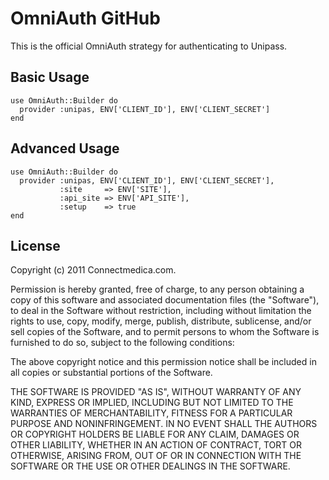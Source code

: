 # OmniAuth GitHub

This is the official OmniAuth strategy for authenticating to Unipass. 

## Basic Usage

    use OmniAuth::Builder do
      provider :unipas, ENV['CLIENT_ID'], ENV['CLIENT_SECRET']
    end

## Advanced Usage

    use OmniAuth::Builder do
      provider :unipas, ENV['CLIENT_ID'], ENV['CLIENT_SECRET'],
               :site     => ENV['SITE'],
               :api_site => ENV['API_SITE'],
               :setup    => true
    end

## License

Copyright (c) 2011 Connectmedica.com.

Permission is hereby granted, free of charge, to any person obtaining a copy of this software and associated documentation files (the "Software"), to deal in the Software without restriction, including without limitation the rights to use, copy, modify, merge, publish, distribute, sublicense, and/or sell copies of the Software, and to permit persons to whom the Software is furnished to do so, subject to the following conditions:

The above copyright notice and this permission notice shall be included in all copies or substantial portions of the Software.

THE SOFTWARE IS PROVIDED "AS IS", WITHOUT WARRANTY OF ANY KIND, EXPRESS OR IMPLIED, INCLUDING BUT NOT LIMITED TO THE WARRANTIES OF MERCHANTABILITY, FITNESS FOR A PARTICULAR PURPOSE AND NONINFRINGEMENT. IN NO EVENT SHALL THE AUTHORS OR COPYRIGHT HOLDERS BE LIABLE FOR ANY CLAIM, DAMAGES OR OTHER LIABILITY, WHETHER IN AN ACTION OF CONTRACT, TORT OR OTHERWISE, ARISING FROM, OUT OF OR IN CONNECTION WITH THE SOFTWARE OR THE USE OR OTHER DEALINGS IN THE SOFTWARE.
